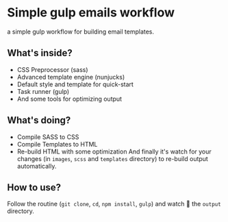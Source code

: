 # Simple gulp emails workflow

a simple gulp workflow for building email templates.

## What's inside?
- CSS Preprocessor (sass)
- Advanced template engine (nunjucks)
- Default style and template for quick-start
- Task runner (gulp)
- And some tools for optimizing output

## What's doing?
- Compile SASS to CSS
- Compile Templates to HTML
- Re-build HTML with some optimization
And finally it's watch for your changes (in `images`, `scss` and `templates` directory)
to re-build output automatically.

## How to use?
Follow the routine (`git clone`, `cd`, `npm install`, `gulp`) and watch 👀 the `output` directory.
